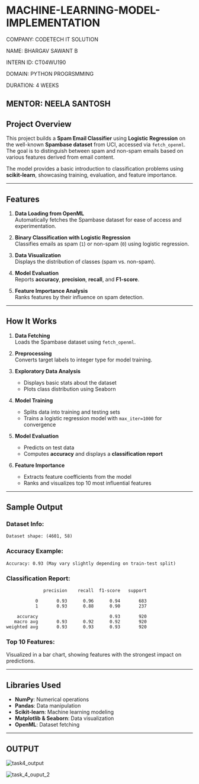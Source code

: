 # MACHINE-LEARNING-MODEL-IMPLEMENTATION

COMPANY: CODETECH IT SOLUTION

NAME: BHARGAV SAWANT B

INTERN ID: CT04WU190

DOMAIN: PYTHON PROGRSMMING

DURATION: 4 WEEKS

MENTOR: NEELA SANTOSH
---

##  Project Overview  
This project builds a **Spam Email Classifier** using **Logistic Regression** on the well-known **Spambase dataset** from UCI, accessed via `fetch_openml`. The goal is to distinguish between spam and non-spam emails based on various features derived from email content.

The model provides a basic introduction to classification problems using **scikit-learn**, showcasing training, evaluation, and feature importance.

---

##  Features

1. **Data Loading from OpenML**  
   Automatically fetches the Spambase dataset for ease of access and experimentation.

2. **Binary Classification with Logistic Regression**  
   Classifies emails as spam (`1`) or non-spam (`0`) using logistic regression.

3. **Data Visualization**  
   Displays the distribution of classes (spam vs. non-spam).

4. **Model Evaluation**  
   Reports **accuracy**, **precision**, **recall**, and **F1-score**.

5. **Feature Importance Analysis**  
   Ranks features by their influence on spam detection.

---

##  How It Works

1. **Data Fetching**  
   Loads the Spambase dataset using `fetch_openml`.

2. **Preprocessing**  
   Converts target labels to integer type for model training.

3. **Exploratory Data Analysis**  
   - Displays basic stats about the dataset  
   - Plots class distribution using Seaborn

4. **Model Training**  
   - Splits data into training and testing sets  
   - Trains a logistic regression model with `max_iter=1000` for convergence

5. **Model Evaluation**  
   - Predicts on test data  
   - Computes **accuracy** and displays a **classification report**

6. **Feature Importance**  
   - Extracts feature coefficients from the model  
   - Ranks and visualizes top 10 most influential features

---

##  Sample Output

### Dataset Info:
```
Dataset shape: (4601, 58)
```

### Accuracy Example:
```
Accuracy: 0.93 (May vary slightly depending on train-test split)
```

### Classification Report:
```
              precision    recall  f1-score   support

           0       0.93      0.96      0.94       683
           1       0.93      0.88      0.90       237

    accuracy                           0.93       920
   macro avg       0.93      0.92      0.92       920
weighted avg       0.93      0.93      0.93       920
```

### Top 10 Features:
Visualized in a bar chart, showing features with the strongest impact on predictions.

---

##  Libraries Used

- **NumPy**: Numerical operations  
- **Pandas**: Data manipulation  
- **Scikit-learn**: Machine learning modeling  
- **Matplotlib & Seaborn**: Data visualization  
- **OpenML**: Dataset fetching

---

## OUTPUT
![task4_output](https://github.com/user-attachments/assets/8278b662-f92d-4466-bfac-b0e71a1e1a70)

![task_4_ouput_2](https://github.com/user-attachments/assets/23e5a6c9-d028-48c4-994d-70dcd8e53f05)

